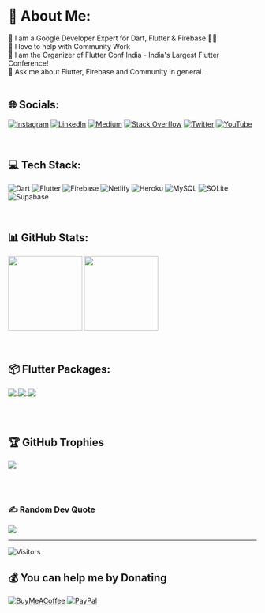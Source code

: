 # 💫 About Me:
🔭 I am a Google Developer Expert for Dart, Flutter & Firebase 💙💛<br>🤝 I love to help with Community Work<br>💙 I am the Organizer of Flutter Conf India - India's Largest Flutter Conference!<br>💬 Ask me about Flutter, Firebase and Community in general.<br>
<br>

## 🌐 Socials:
[![Instagram](https://img.shields.io/badge/Instagram-%23E4405F.svg?logo=Instagram&logoColor=white)](https://instagram.com/AbhishekDoshi26) [![LinkedIn](https://img.shields.io/badge/LinkedIn-%230077B5.svg?logo=linkedin&logoColor=white)](https://linkedin.com/in/AbhishekDoshi26) [![Medium](https://img.shields.io/badge/Medium-12100E?logo=medium&logoColor=white)](https://medium.com/@AbhishekDoshi26) [![Stack Overflow](https://img.shields.io/badge/-Stackoverflow-FE7A16?logo=stack-overflow&logoColor=white)](https://stackoverflow.com/users/12574439) [![Twitter](https://img.shields.io/badge/Twitter-%231DA1F2.svg?logo=Twitter&logoColor=white)](https://twitter.com/AbhishekDoshi26) [![YouTube](https://img.shields.io/badge/YouTube-%23FF0000.svg?logo=YouTube&logoColor=white)](https://youtube.com/@AbhishekDoshi26) 

<br>

## 💻 Tech Stack:
![Dart](https://img.shields.io/badge/dart-%230175C2.svg?style=flat&logo=dart&logoColor=white) ![Flutter](https://img.shields.io/badge/Flutter-%2302569B.svg?style=flat&logo=Flutter&logoColor=white) ![Firebase](https://img.shields.io/badge/firebase-%23039BE5.svg?style=flat&logo=firebase) ![Netlify](https://img.shields.io/badge/netlify-%23000000.svg?style=flat&logo=netlify&logoColor=#00C7B7) ![Heroku](https://img.shields.io/badge/heroku-%23430098.svg?style=flat&logo=heroku&logoColor=white) ![MySQL](https://img.shields.io/badge/mysql-%2300f.svg?style=flat&logo=mysql&logoColor=white) ![SQLite](https://img.shields.io/badge/sqlite-%2307405e.svg?style=flat&logo=sqlite&logoColor=white) 	![Supabase](https://img.shields.io/badge/Supabase-3ECF8E?style=flat&logo=supabase&logoColor=white)

<br>

## 📊 GitHub Stats:
<img src="https://github-readme-stats-abhishekdoshi26.vercel.app/api?username=AbhishekDoshi26&theme=radical&hide_border=false&include_all_commits=true&count_private=true" height=150px>  <img src="https://github-readme-streak-stats.herokuapp.com/?user=AbhishekDoshi26&theme=radical&hide_border=false" height=150px><br/>

<br>

## 📦 Flutter Packages:

<a href="https://github.com/AbhishekDoshi26/contactus">
  <img align="center" src="https://github-readme-stats-abhishekdoshi26.vercel.app/api/pin/?username=AbhishekDoshi26&repo=contactus&theme=radical" />
</a>
<a href="https://github.com/AbhishekDoshi26/super_extensions">
 <img align="center" src="https://github-readme-stats-abhishekdoshi26.vercel.app/api/pin/?username=AbhishekDoshi26&repo=super_extensions&theme=radical" />
</a>
<a href="https://github.com/AbhishekDoshi26/parent-child-checkbox">
  <img align="center" src="https://github-readme-stats-abhishekdoshi26.vercel.app/api/pin/?username=AbhishekDoshi26&repo=parent-child-checkbox&theme=radical" />
</a>

<br><br>


## 🏆 GitHub Trophies
<img src="https://github-profile-trophy.vercel.app/?username=AbhishekDoshi26&theme=radical&no-frame=false&no-bg=false&margin-w=4"/>



<br><br>
### ✍️ Random Dev Quote
![](https://quotes-github-readme.vercel.app/api?type=horizontal&theme=radical)

---

![Visitors](https://visitor-badge.laobi.icu/badge?page_id=AbhishekDoshi26.AbhishekDoshi26)   

  ## 💰 You can help me by Donating
  [![BuyMeACoffee](https://img.shields.io/badge/Buy%20Me%20a%20Coffee-ffdd00?style=for-the-badge&logo=buy-me-a-coffee&logoColor=black)](https://buymeacoffee.com/AbhishekDoshi26) [![PayPal](https://img.shields.io/badge/PayPal-00457C?style=for-the-badge&logo=paypal&logoColor=white)](https://paypal.me/AbhishekDoshi26) 
